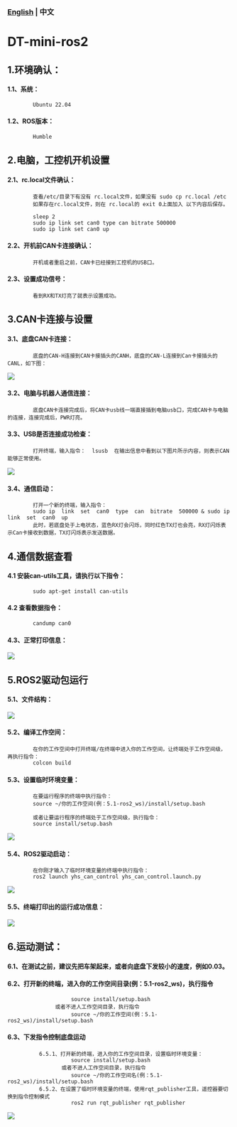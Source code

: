 ### [English](README.md) | 中文

# DT-mini-ros2

## 1.环境确认：
####      1.1、系统：
            Ubuntu 22.04
####      1.2、ROS版本：
            Humble

## 2.电脑，工控机开机设置
####      2.1、rc.local文件确认：
            查看/etc/目录下有没有 rc.local文件，如果没有 sudo cp rc.local /etc
            如果存在rc.local文件，则在 rc.local的 exit 0上面加入 以下内容后保存。

            sleep 2
            sudo ip link set can0 type can bitrate 500000
            sudo ip link set can0 up

####      2.2、开机前CAN卡连接确认：
            开机或者重启之前，CAN卡已经接到工控机的USB口。

####      2.3、设置成功信号：
            看到RX和TX灯亮了就表示设置成功。
            
## 3.CAN卡连接与设置
####      3.1、底盘CAN卡连接：
            底盘的CAN-H连接到CAN卡接插头的CANH，底盘的CAN-L连接到Can卡接插头的CANL，如下图：
            
![](https://github.com/YUHESEN-Robot/DT-mini-ros2/blob/main/images/CAN_Connection.png?raw=true)

####      3.2、电脑与机器人通信连接：
            底盘CAN卡连接完成后，将CAN卡usb线一端直接插到电脑usb口，完成CAN卡与电脑的连接，连接完成后，PWR灯亮。
####      3.3、USB是否连接成功检查：
            打开终端，输入指令：  lsusb  在输出信息中看到以下图片所示内容，则表示CAN能够正常使用。

![](https://github.com/YUHESEN-Robot/DT-mini-ros2/blob/main/images/terminal_state.png?raw=true)  

####      3.4、通信启动：
            打开一个新的终端，输入指令：
            sudo ip  link  set  can0  type  can  bitrate  500000 & sudo ip  link  set  can0  up
            此时，若底盘处于上电状态，蓝色RX灯会闪烁，同时红色TX灯也会亮，RX灯闪烁表示Can卡接收到数据，TX灯闪烁表示发送数据。

## 4.通信数据查看
####      4.1 安装can-utils工具，请执行以下指令：
            sudo apt-get install can-utils
####      4.2 查看数据指令：
            candump can0
####      4.3、正常打印信息：
      

![](https://github.com/YUHESEN-Robot/DT-mini-ros2/blob/main/images/candump_print.png?raw=true)

## 5.ROS2驱动包运行
####      5.1、文件结构：
      
![](https://github.com/YUHESEN-Robot/DT-mini-ros2/blob/main/images/doc_tree.png?raw=true)

####      5.2、编译工作空间：
            在你的工作空间中打开终端/在终端中进入你的工作空间，让终端处于工作空间级，再执行指令：
            colcon build
####      5.3、设置临时环境变量：
            在要运行程序的终端中执行指令：
            source ~/你的工作空间(例：5.1-ros2_ws)/install/setup.bash
            
            或者让要运行程序的终端处于工作空间级，执行指令：
            source install/setup.bash
            
![](https://github.com/YUHESEN-Robot/DT-mini-ros2/blob/main/images/source.png?raw=true)

####      5.4、ROS2驱动启动：
            在你刚才输入了临时环境变量的终端中执行指令：
            ros2 launch yhs_can_control yhs_can_control.launch.py
![](https://github.com/YUHESEN-Robot/DT-mini-ros2/blob/main/images/launch.png?raw=true)
            
####      5.5、终端打印出的运行成功信息：

![](https://github.com/YUHESEN-Robot/DT-mini-ros2/blob/main/images/node_print.png?raw=true)  

## 6.运动测试：
####       6.1、在测试之前，建议先把车架起来，或者向底盘下发较小的速度，例如0.03。
####       6.2、打开新的终端，进入你的工作空间目录(例：5.1-ros2_ws)，执行指令
                        source install/setup.bash
                   或者不进人工作空间目录，执行指令
                        source ~/你的工作空间(例：5.1-ros2_ws)/install/setup.bash
####       6.3、下发指令控制底盘运动
              6.5.1、打开新的终端，进入你的工作空间目录，设置临时环境变量：
                        source install/setup.bash
                     或者不进人工作空间目录，执行指令
                        source ~/你的工作空间名(例：5.1-ros2_ws)/install/setup.bash
              6.5.2、在设置了临时环境变量的终端，使用rqt_publisher工具，遥控器要切换到指令控制模式
                        ros2 run rqt_publisher rqt_publisher
![](https://github.com/YUHESEN-Robot/DT-mini-ros2/blob/main/images/rqt_tool.png?raw=true)